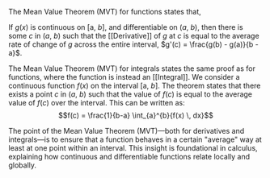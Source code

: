 The Mean Value Theorem (MVT) for functions states that, 

If $g(x)$ is continuous on $[$a, $b$], and differentiable on ($a$, $b$), then there is some $c$ in ($a$, $b$) such that the [[Derivative]] of  $g$ at $c$ is equal to the average rate of change of $g$ across the entire interval, $g'(c) = \frac{g(b) - g(a)}{b - a}$.

The Mean Value Theorem (MVT) for integrals states the same proof as for functions, where the function is instead an [[Integral]]. We consider a continuous function $f(x)$ on the interval $[$a, $b$]. The theorem states that there exists a point $c$ in ($a$, $b$) such that the value of $f(c)$ is equal to the average value of $f(c)$ over the interval. This can be written as: $$f(c) = \frac{1}{b-a} \int_{a}^{b}{f(x) \, dx}$$

The point of the Mean Value Theorem (MVT)—both for derivatives and integrals—is to ensure that a function behaves in a certain "average" way at least at one point within an interval. This insight is foundational in calculus, explaining how continuous and differentiable functions relate locally and globally.